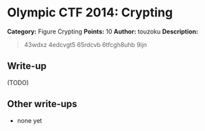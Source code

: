 # Olympic CTF 2014: Crypting

**Category:** Figure Crypting
**Points:** 10
**Author:** touzoku
**Description:**

> 43wdxz 4edcvgt5 65rdcvb 6tfcgh8uhb 9ijn

## Write-up

(TODO)

## Other write-ups

* none yet
